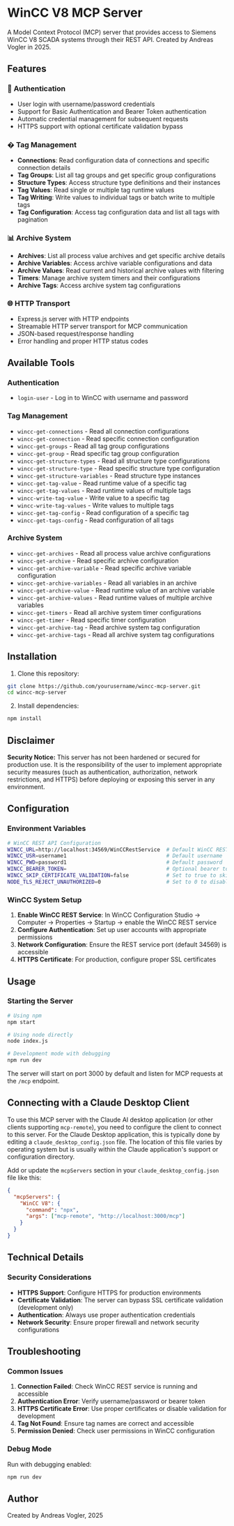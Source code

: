# WinCC V8 MCP Server

A Model Context Protocol (MCP) server that provides access to Siemens WinCC V8 SCADA systems through their REST API. Created by Andreas Vogler in 2025.

## Features

### 🔐 **Authentication**
- User login with username/password credentials
- Support for Basic Authentication and Bearer Token authentication
- Automatic credential management for subsequent requests
- HTTPS support with optional certificate validation bypass

### �️ **Tag Management**
- **Connections**: Read configuration data of connections and specific connection details
- **Tag Groups**: List all tag groups and get specific group configurations
- **Structure Types**: Access structure type definitions and their instances
- **Tag Values**: Read single or multiple tag runtime values
- **Tag Writing**: Write values to individual tags or batch write to multiple tags
- **Tag Configuration**: Access tag configuration data and list all tags with pagination

### 📊 **Archive System**
- **Archives**: List all process value archives and get specific archive details
- **Archive Variables**: Access archive variable configurations and data
- **Archive Values**: Read current and historical archive values with filtering
- **Timers**: Manage archive system timers and their configurations
- **Archive Tags**: Access archive system tag configurations

### 🌐 **HTTP Transport**
- Express.js server with HTTP endpoints
- Streamable HTTP server transport for MCP communication
- JSON-based request/response handling
- Error handling and proper HTTP status codes

## Available Tools

### Authentication
- `login-user` - Log in to WinCC with username and password

### Tag Management
- `wincc-get-connections` - Read all connection configurations
- `wincc-get-connection` - Read specific connection configuration
- `wincc-get-groups` - Read all tag group configurations
- `wincc-get-group` - Read specific tag group configuration
- `wincc-get-structure-types` - Read all structure type configurations
- `wincc-get-structure-type` - Read specific structure type configuration
- `wincc-get-structure-variables` - Read structure type instances
- `wincc-get-tag-value` - Read runtime value of a specific tag
- `wincc-get-tag-values` - Read runtime values of multiple tags
- `wincc-write-tag-value` - Write value to a specific tag
- `wincc-write-tag-values` - Write values to multiple tags
- `wincc-get-tag-config` - Read configuration of a specific tag
- `wincc-get-tags-config` - Read configuration of all tags

### Archive System
- `wincc-get-archives` - Read all process value archive configurations
- `wincc-get-archive` - Read specific archive configuration
- `wincc-get-archive-variable` - Read specific archive variable configuration
- `wincc-get-archive-variables` - Read all variables in an archive
- `wincc-get-archive-value` - Read runtime value of an archive variable
- `wincc-get-archive-values` - Read runtime values of multiple archive variables
- `wincc-get-timers` - Read all archive system timer configurations
- `wincc-get-timer` - Read specific timer configuration
- `wincc-get-archive-tag` - Read archive system tag configuration
- `wincc-get-archive-tags` - Read all archive system tag configurations

## Installation

1. Clone this repository:
```bash
git clone https://github.com/yourusername/wincc-mcp-server.git
cd wincc-mcp-server
```

2. Install dependencies:
```bash
npm install
```

## Disclaimer

**Security Notice:** This server has not been hardened or secured for production use. It is the responsibility of the user to implement appropriate security measures (such as authentication, authorization, network restrictions, and HTTPS) before deploying or exposing this server in any environment.

## Configuration

### Environment Variables
```bash
# WinCC REST API Configuration
WINCC_URL=http://localhost:34569/WinCCRestService  # Default WinCC REST service URL
WINCC_USR=username1                                # Default username
WINCC_PWD=password1                                # Default password
WINCC_BEARER_TOKEN=                                # Optional bearer token
WINCC_SKIP_CERTIFICATE_VALIDATION=false            # Set to true to skip SSL certificate validation (development only)
NODE_TLS_REJECT_UNAUTHORIZED=0                     # Set to 0 to disable TLS certificate validation (development only)
```

### WinCC System Setup
1. **Enable WinCC REST Service**: In WinCC Configuration Studio → Computer → Properties → Startup → enable the WinCC REST service
2. **Configure Authentication**: Set up user accounts with appropriate permissions
3. **Network Configuration**: Ensure the REST service port (default 34569) is accessible
4. **HTTPS Certificate**: For production, configure proper SSL certificates

## Usage

### Starting the Server
```bash
# Using npm
npm start

# Using node directly
node index.js

# Development mode with debugging
npm run dev
```

The server will start on port 3000 by default and listen for MCP requests at the `/mcp` endpoint.

## Connecting with a Claude Desktop Client

To use this MCP server with the Claude AI desktop application (or other clients supporting `mcp-remote`), you need to configure the client to connect to this server. For the Claude Desktop application, this is typically done by editing a `claude_desktop_config.json` file. The location of this file varies by operating system but is usually within the Claude application's support or configuration directory.

Add or update the `mcpServers` section in your `claude_desktop_config.json` file like this:

```json
{
  "mcpServers": {
    "WinCC V8": {
      "command": "npx",
      "args": ["mcp-remote", "http://localhost:3000/mcp"]
    }
  }
}
```

## Technical Details

### Security Considerations
- **HTTPS Support**: Configure HTTPS for production environments
- **Certificate Validation**: The server can bypass SSL certificate validation (development only)
- **Authentication**: Always use proper authentication credentials
- **Network Security**: Ensure proper firewall and network security configurations

## Troubleshooting

### Common Issues
1. **Connection Failed**: Check WinCC REST service is running and accessible
2. **Authentication Error**: Verify username/password or bearer token
3. **HTTPS Certificate Error**: Use proper certificates or disable validation for development
4. **Tag Not Found**: Ensure tag names are correct and accessible
5. **Permission Denied**: Check user permissions in WinCC configuration

### Debug Mode
Run with debugging enabled:
```bash
npm run dev
```

## Author

Created by Andreas Vogler, 2025